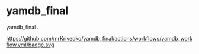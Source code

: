 # yamdb_final
yamdb_final .

https://github.com/mrKrivedko/yamdb_final/actions/workflows/yamdb_workflow.yml/badge.svg